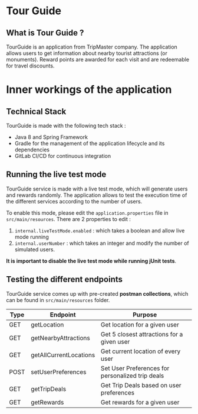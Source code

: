 # Tour Guide
## What is Tour Guide ?
TourGuide is an application from TripMaster company. The application allows users to get information about nearby tourist attractions (or monuments).
Reward points are awarded for each visit and are redeemable for travel discounts.

# Inner workings of the application

## Technical Stack
TourGuide is made with the following tech stack :
- Java 8 and Spring Framework
- Gradle for the management of the application lifecycle and its dependencies
- GitLab CI/CD for continuous integration

## Running the live test mode
TourGuide service is made with a live test mode, which will generate users and rewards randomly. The application allows to test the execution time of the different services according to the number of users.

To enable this mode, please edit the `application.properties` file in `src/main/resources`. There are 2 properties to edit : 
1. `internal.liveTestMode.enabled` : which takes a boolean and allow live mode running
2. `internal.userNumber` : which takes an integer and modify the number of simulated users.

**It is important to disable the live test mode while running jUnit tests**.

## Testing the different endpoints
TourGuide service comes up with pre-created **postman collections**, which can be found in `src/main/resources` folder.

| Type        |   Endpoint          | Purpose                                          |
|-------------|---------------------|--------------------------------------------------|
| GET         | getLocation         | Get location for a given user                    |
| GET         | getNearbyAttractions | Get 5 closest attractions for a given user      |
| GET         | getAllCurrentLocations | Get current location of every user            |
| POST        | setUserPreferences  | Set User Preferences for personalized trip deals |
| GET         | getTripDeals        | Get Trip Deals based on user preferences         |
| GET         | getRewards          | Get rewards for a given user                     |

